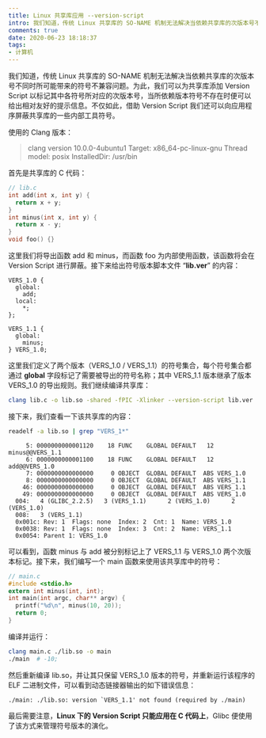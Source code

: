 ```yaml
---
title: Linux 共享库应用 --version-script
intro: 我们知道，传统 Linux 共享库的 SO-NAME 机制无法解决当依赖共享库的次版本号不同时所可能带来的符号不兼容问题。为此，我们可以为共享库添加 Version Script 以标记其中各符号所对应的次版本号，当所依赖版本符号不存在时便可以给出相对友好的提示信息。不仅如此，借助 Version Script 我们还可以向应用程序屏蔽共享库的一些内部工具符号。
comments: true
date: 2020-06-23 18:18:37
tags:
- 计算机
---
```


我们知道，传统 Linux 共享库的 SO-NAME 机制无法解决当依赖共享库的次版本号不同时所可能带来的符号不兼容问题。为此，我们可以为共享库添加 Version Script 以标记其中各符号所对应的次版本号，当所依赖版本符号不存在时便可以给出相对友好的提示信息。不仅如此，借助 Version Script 我们还可以向应用程序屏蔽共享库的一些内部工具符号。

使用的 Clang 版本：

> clang version 10.0.0-4ubuntu1 
Target: x86_64-pc-linux-gnu
Thread model: posix
InstalledDir: /usr/bin

首先是共享库的 C 代码：

```c
// lib.c
int add(int x, int y) {
  return x + y;
}
int minus(int x, int y) {
  return x - y;
}
void foo() {}
```

这里我们将导出函数 add 和 minus，而函数 foo 为内部使用函数，该函数将会在 Version Script 进行屏蔽。接下来给出符号版本脚本文件 “**lib.ver**” 的内容：

```text
VERS_1.0 {
  global:
    add;
  local:
    *;
};

VERS_1.1 {
  global:
    minus;
} VERS_1.0;
```

这里我们定义了两个版本（VERS_1.0 / VERS_1.1）的符号集合，每个符号集合都通过 **global** 字段标记了需要被导出的符号名称；其中 VERS_1.1 版本继承了版本 VERS_1.0 的导出规则。我们继续编译共享库：

```bash
clang lib.c -o lib.so -shared -fPIC -Xlinker --version-script lib.ver
```

接下来，我们查看一下该共享库的内容：

```bash
readelf -a lib.so | grep "VERS_1*"
```

```text
     5: 0000000000001120    18 FUNC    GLOBAL DEFAULT   12 minus@@VERS_1.1
     6: 0000000000001100    18 FUNC    GLOBAL DEFAULT   12 add@@VERS_1.0
     7: 0000000000000000     0 OBJECT  GLOBAL DEFAULT  ABS VERS_1.0
     8: 0000000000000000     0 OBJECT  GLOBAL DEFAULT  ABS VERS_1.1
    46: 0000000000000000     0 OBJECT  GLOBAL DEFAULT  ABS VERS_1.1
    49: 0000000000000000     0 OBJECT  GLOBAL DEFAULT  ABS VERS_1.0
  004:   4 (GLIBC_2.2.5)   3 (VERS_1.1)      2 (VERS_1.0)      2 (VERS_1.0)   
  008:   3 (VERS_1.1)   
  0x001c: Rev: 1  Flags: none  Index: 2  Cnt: 1  Name: VERS_1.0
  0x0038: Rev: 1  Flags: none  Index: 3  Cnt: 2  Name: VERS_1.1
  0x0054: Parent 1: VERS_1.0
```

可以看到，函数 minus 与 add 被分别标记上了 VERS_1.1 与 VERS_1.0 两个次版本标记。接下来，我们编写一个 main 函数来使用该共享库中的符号：

```c
// main.c
#include <stdio.h>
extern int minus(int, int);
int main(int argc, char** argv) {
  printf("%d\n", minus(10, 20));
  return 0;
}
```

编译并运行：

```bash
clang main.c ./lib.so -o main
./main  # -10;  
```

然后重新编译 lib.so，并让其只保留 VERS_1.0 版本的符号，并重新运行该程序的 ELF 二进制文件，可以看到动态链接器输出的如下错误信息：

```text
./main: ./lib.so: version `VERS_1.1' not found (required by ./main)
```

最后需要注意，**Linux 下的 Version Script 只能应用在 C 代码上**，Glibc 便使用了该方式来管理符号版本的演化。
